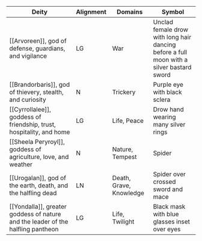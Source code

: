 
| Deity                                                                           | Alignment | Domains                 | Symbol                                                                                   |
| ------------------------------------------------------------------------------- | --------- | ----------------------- | ---------------------------------------------------------------------------------------- |
| [[Arvoreen]], god of defense, guardians, and vigilance                          | LG        | War                     | Unclad female drow with long hair dancing before a full moon with a silver bastard sword |
| [[Brandorbaris]], god of thievery, stealth, and curiosity                       | N         | Trickery                | Purple eye with black sclera                                                             |
| [[Cyrrollalee]], goddess of friendship, trust, hospitality, and home            | LG        | Life, Peace             | Drow hand wearing many silver rings                                                      |
| [[Sheela Peryroyl]], goddess of agriculture, love, and weather                  | N         | Nature, Tempest         | Spider                                                                                   |
| [[Urogalan]], god of the earth, death, and the halfling dead                    | LN        | Death, Grave, Knowledge | Spider over crossed sword and mace                                                       |
| [[Yondalla]], greater goddess of nature and the leader of the halfling pantheon | LG        | Life, Twilight          | Black mask with blue glasses inset over eyes                                             |
